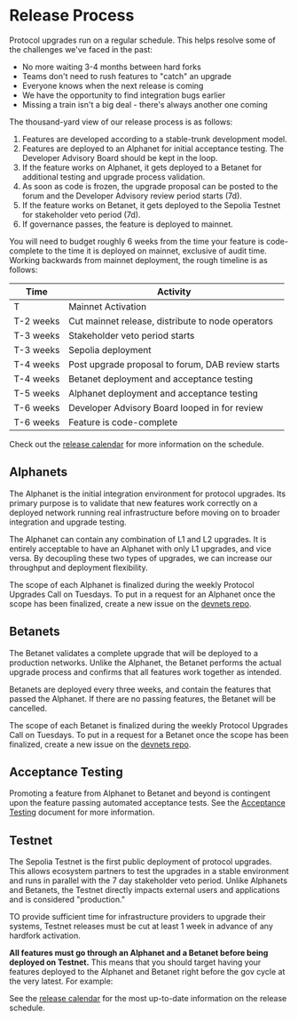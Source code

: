 # Release Process

<!-- toc -->

Protocol upgrades run on a regular schedule. This helps resolve some of the challenges we've faced in the past:

- No more waiting 3-4 months between hard forks
- Teams don't need to rush features to "catch" an upgrade
- Everyone knows when the next release is coming
- We have the opportunity to find integration bugs earlier
- Missing a train isn't a big deal - there's always another one coming

The thousand-yard view of our release process is as follows:

1. Features are developed according to a stable-trunk development model.
2. Features are deployed to an Alphanet for initial acceptance testing. The Developer Advisory Board should be kept in the loop.
3. If the feature works on Alphanet, it gets deployed to a Betanet for additional testing and upgrade process
   validation.
4. As soon as code is frozen, the upgrade proposal can be posted to the forum and the Developer Advisory review period starts (7d).
5. If the feature works on Betanet, it gets deployed to the Sepolia Testnet for stakeholder veto period (7d).
6. If governance passes, the feature is deployed to mainnet.

You will need to budget roughly 6 weeks from the time your feature is code-complete to the time it is deployed on
mainnet, exclusive of audit time. Working backwards from mainnet deployment, the rough timeline is as follows:

| Time      | Activity                                          |
|-----------|---------------------------------------------------|
| T         | Mainnet Activation                                |
| T-2 weeks | Cut mainnet release, distribute to node operators |
| T-3 weeks | Stakeholder veto period starts                    |
| T-3 weeks | Sepolia deployment                                |
| T-4 weeks | Post upgrade proposal to forum, DAB review starts |
| T-4 weeks | Betanet deployment and acceptance testing         |
| T-5 weeks | Alphanet deployment and acceptance testing        |
| T-6 weeks | Developer Advisory Board looped in for review     |
| T-6 weeks | Feature is code-complete                          |

Check out the [release calendar](./release-calendar.md) for more information on the schedule.

## Alphanets

The Alphanet is the initial integration environment for protocol upgrades. Its primary purpose is to validate
that new features work correctly on a deployed network running real infrastructure before moving on to broader
integration and upgrade testing.

The Alphanet can contain any combination of L1 and L2 upgrades. It is entirely acceptable to have an Alphanet with
only L1 upgrades, and vice versa. By decoupling these two types of upgrades, we can increase our throughput and
deployment flexibility.

The scope of each Alphanet is finalized during the weekly Protocol Upgrades Call on Tuesdays. To put in a request
for an Alphanet once the scope has been finalized, create a new issue on the
[devnets repo](https://github.com/ethereum-optimism/devnets/issues/new?template=devnet-request.yml).

## Betanets

The Betanet validates a complete upgrade that will be deployed to a production networks. Unlike the Alphanet, the
Betanet performs the actual upgrade process and confirms that all features work together as intended.

Betanets are deployed every three weeks, and contain the features that passed the Alphanet. If there are no passing
features, the Betanet will be cancelled.

The scope of each Betanet is finalized during the weekly Protocol Upgrades Call on Tuesdays. To put in a request
for a Betanet once the scope has been finalized, create a new issue on the
[devnets repo](https://github.com/ethereum-optimism/devnets/issues/new?template=devnet-request.yml).

## Acceptance Testing

Promoting a feature from Alphanet to Betanet and beyond is contingent upon the feature passing automated acceptance
tests. See the [Acceptance Testing](./acceptance-testing/index.md) document for more information.

## Testnet

The Sepolia Testnet is the first public deployment of protocol upgrades. This allows ecosystem partners to test the
upgrades in a stable environment and runs in parallel with the 7 day stakeholder veto period. Unlike Alphanets and Betanets,
the Testnet directly impacts external users and applications and is considered "production."

TO provide sufficient time for infrastructure providers to upgrade their systems, Testnet releases must be cut at
least 1 week in advance of any hardfork activation.

**All features must go through an Alphanet and a Betanet before being deployed on Testnet.** This means that you
should target having your features deployed to the Alphanet and Betanet right before the gov cycle at the very latest.
For example:


See the [release calendar](./release-calendar.md) for the most up-to-date information on the release schedule.
